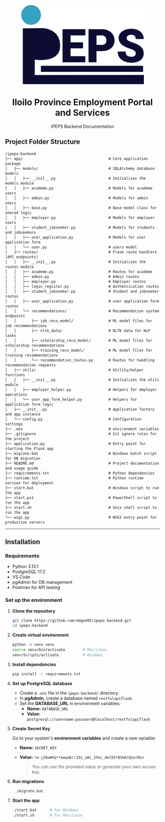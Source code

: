 <p align="center"> <img src="image.png" alt="Logo" width="400" >
</p>

<h1 align="center">Iloilo Province Employment Portal and Services</h1>

<p align="center"> IPEPS Backend Documentation </p>

## Project Folder Structure

```
/ipeps-backend
├── app/                                       # Core application package
│   ├── models/                                # SQLAlchemy database models
│   │   ├── __init__.py                        # Initializes the models module
│   │   ├── academe.py                         # Models for academe users
│   │   ├── admin.py                           # Models for admin users
│   │   ├── base.py                            # Base model class for shared logic
│   │   ├── employer.py                        # Models for employer users
│   │   ├── student_jobseeker.py               # Models for students and jobseekers
│   │   ├── user_application.py                # Models for user application form
│   │   └── user.py                            # users model
│   ├── routes/                                # Flask route handlers (API endpoints)
│   │   ├── __init__.py                        # Initializes the routes module
│   │   ├── academe.py                         # Routes for academe
│   │   ├── admin.py                           # Admin routes
│   │   ├── employer.py                        # Employer routes
│   │   ├── login_register.py                  # Authentication routes
│   │   ├── student_jobseeker.py               # Student and jobseeker routes
│   │   ├── user_application.py                # user application form routes
│   │   └── recommendations/                   # Recommendation system endpoints
│   │       ├── job_reco_model/                # ML model files for job recommendations
│   │       ├── nltk_data/                     # NLTK data for NLP tasks
│   │       ├── scholarship_reco_model/        # ML model files for scholarship recommendations
│   │       ├── training_reco_model/           # ML model files for training recommendations
│   │       └── recommendation_routes.py       # Routes for handling recommendation requests
│   ├── utils/                                 # Utility/helper functions
│   │   ├── __init__.py                        # Initializes the utils module
│   │   ├── employer_helper.py                 # Helpers for employer operations
│   │   └── user_app_form_helper.py            # Helpers for application form logic
│   ├── __init__.py                            # Application factory and app instance
│   └── config.py                              # Configuration settings
├── .env                                       # environment variables
├── .gitignore                                 # Git ignore rules for the project
├── application.py                             # Entry point for starting the Flask app
├── migrate.bat                                # Windows batch script for DB migration
├── README.md                                  # Project documentation and usage guide
├── requirements.txt                           # Python dependencies
├── runtime.txt                                # Python runtime version for deployment
├── start.bat                                  # Windows script to run the app
├── start.ps1                                  # PowerShell script to run the app
├── start.sh                                   # Unix shell script to run the app
└── wsgi.py                                    # WSGI entry point for production servers
```

---

## Installation

### Requirements

- Python 3.13.1
- PostgreSQL 17.2
- VS Code
- pgAdmin for DB management
- Postman for API testing

### Set up the environment

1. **Clone the repository**

   ```bash
   git clone https://github.com/edge405/ipeps-backend.git
   cd ipeps-backend
   ```

2. **Create virtual environment**

   ```bash
   python -m venv venv
   source venv/bin/activate        # Mac/Linux
   venv/Scripts/activate           # Windows
   ```

3. **Install dependencies**

   ```bash
   pip install -r requirements.txt
   ```

4. **Set up PostgreSQL database**

   - Create a `.env` file in the `ipeps-backend/` directory.
   - In **pgAdmin**, create a database named `restfulapiflask`.
   - Set the **DATABASE_URL** in environment variables:
     - **Name:** `DATABASE_URL`
     - **Value:** `postgresql://username:password@localhost/restfulapiflask`

5. **Create Secret Key**

   Go to your system's **environment variables** and create a new variable:

   - **Name:** `SECRET_KEY`
   - **Value:** `!w-j29e#h&**eewo6!!33z_i#c_1%%c_dol55*8%%6(@io!0z+`

     > _You can use the provided value or generate your own secure key._

6. **Run migrations**

   ```bash
    ./migrate.bat
   ```

7. **Start the app**
   ```bash
   ./start.bat      # for Windows
   ./start.sh       # for Mac/Linux
   ```

<!-- ---

## API Reference

Below are the available API endpoints categorized by user roles and functionality. Use Postman to test the endpoints. Make sure you’re authenticated where required.

1. **USER APPLICATION FORM**
   /api/get-user-info - getting user personal info
   /api/check-personal-information-status - CHECK IF THE USER FILLED UP THEIR PERSONAL INFORMATION

   - **JOBSEEKER-STUDENT**
     /api/add-jobseeker-student-personal-information - add personal information
     /api/add-jobseeker-student-job-preference - add job preference
     /api/add-jobseeker-student-language-proficiency - add language proficiency
     /api/add-jobseeker-student-educational-background - add educational background
     /api/add-jobseeker-student-professional-license - add professional license
     /api/add-jobseeker-student-work-experience - add work experience
     /api/add-jobseeker-student-other-skills - add other skills
     /api/add-jobseeker-student-other-training - add other training
     /api/get-jobseeker-student-all-data - getting jobseeker or student all data for review
     /api/get-user-info - getting the user information
   - **ACADEME**
     /api/add-academe-personal-information - adding academe personal information
     /api/get-academe-personal-information - getting academe personal information for review
   - **EMPLOYER**
     /api/add-employer-personal-information - adding employer personal information
     /api/get-employer-personal-information - getting employer personal information for review

2. **REGISTER**

   - **Get Token and Create account**
     /api/token - for login
     /api/create-user - for creating a user

3. **STUDENT JOBSEEKER DASHBOARD**

   - **APPLY**
     - **JOB**
       /api/apply-job - applying job
       /api/get-applied-jobs - getting all applied jobs
       /api/check-already-applied - check if it already applied to the job
     - **SCHOLARSHIP**
       /api/apply-scholarships - applying scholarship
       /api/get-applied-scholarships - getting all applied scholarships
       /api/check-scholarship-status - check if it already applied to the scholarship
     - **TRAINING**
       /api/apply-training - applying training
       /api/get-applied-trainings - getting all applied trainings
       /api/check-training-status - check if it already applied to the training
   - **SAVE**
     - **JOB**
       /api/saved-jobs - saving the jobs
       /api/get-saved-jobs - get all saved jobs
       /api/check-already-saved - checking if it already saved the job
     - **SCHOLARSHIP**
       /api/save-scholarship - saving the scholarships
       /api/get-saved-scholarships - getting all saved scholarships
       /api/check-scholarship-status - checking if it already saved the scholarship
     - **TRAINING**
       /api/save-training - saving the trainings
       /api/get-saved-trainings - get all saved trainings
       /api/check-training-status - checking if it already saved the training

4. **EMPLOYER DASHBOARD**

   - **POSTINGS**
     - **JOB**
       /api/job-postings - add job posting
       /api/get-job-postings - get job posting
       /api/job-posting/<job_posting_id> - update job posting
       /api/job-posting/<job_posting_id> - delete job posting
       /api/all-job-postings - get all job posting of one employer
     - **TRAINING**
       /api/training-posting - add training posting
       /api/get-training-postings - get training posting
       /api/training-posting/<training_posting_id> - update training posting
       /api/training-posting/<training_posting_id> - delete training posting
       /api/all-training-postings - get all training posting of one employer
     - **SCHOLARSHIPS**
       /api/scholarship-posting - add scholarship posting
       /api/get-scholarship-postings - get scholarship posting
       /api/scholarship-posting/<scholarship_posting_id> - ipdate training posting
       /api/scholarship-posting/<scholarship_posting_id> - delete sholarship posting
       /api/all-scholarship-postings - get all scholarship posting of one employer
   - **MANAGE STUDENT JOBSEEKER APPLICATIONS**
     /api/approved-applicants - getting all approved by admin applicants

5. **RECOMMENDATIONS**

   - **JOB**
     /api/recommend/job-posting
   - **TRAINING**
     /api/recommend/training-posting
   - **SCHOLARSHIP**
     /api/recommend/scholarship-posting

6. **ACADEME DASHBOARD**

   - **GRADUATE REPORTS**
     /api/add-graduate-reports - adding graduate reports
     /api/get-graduate-reports - getting all graduate reports
     /api/graduate-reports/<graduate_report_id> - edit graduate reports
     /api/graduate-reports/<graduate_report_id> - delete graduate reports
     /api/graduate-reports/summary - graduate report summary
   - **ENROLLMENT REPORTS**
     /api/add-enrollment-reports - adding enrollment reports
     /api/get-enrollment-reports - getting all enrollment reports
     /api/enrollment-reports/<enrollment_id> - get enrollment report by id
     /api/enrollment-reports/<enrollment_id> - edit enrollment report
     /api/enrollment-reports/<enrollment_id> - delete enrollment report
     /api/enrollment-reports/summary - enrollment report summary

7. **ADMIN DASHBOARD**
   - **MANAGE USERS**
     - **MANAGE EMPLOYER POSTING**
       /api/update-posting-status - approving employer posting
       /api/public/all-postings - getting all employers posting
       /api/update-remarks - add remarks to the employer postings
     - **USER APPLICATION APPROVAL**
       /api/update-job-status - approving user applied jobs
       /api/update-scholarship-status - approving user applied scholarships
       /api/update-training-status - approving user applied trainings
   - **MANAGE STUDENT JOBSEEKER APPLIED**
     - **USERS APPLICATION**
       /api/get-all-users-applied-jobs - getting all user and their applied jobs
       /api/get-all-users-applied-scholarships - getting all user and their applied scholarships
       /api/get-all-users-applied-trainings - getting all user and their applied trainings
     - **GET USERS**
       /api/all-users - getting all the users
       /api/admin/get-user-info/<user_id> - get user information by id
   - **COMPANY DETAILS**
     /api/get-employer-details - getting all employer and their company details -->
